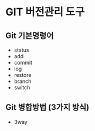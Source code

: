 # GIT 버전관리 도구
## Git 기본명령어
- status
- add
- commit
- log
- restore
- branch
- switch

## Git 병합방법 (3가지 방식)
- 3way
